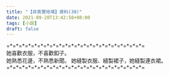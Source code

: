 ```yaml
---
title: "【非真實地場】資料(30)"
date: 2021-09-28T13:42:58+08:00
tags: [小說]
draft: false
---
```


=\*=\*=\*=\*=\*=\*=\*=\*=\*=\*=\*=\*=\*=\*=\*=\*=\*=\*=\*=\*=\*=\*=  
她喜歡衣服，不喜歡釦子。  
她熟悉花邊，不熟悉新聞。 
她縫製衣服、縫製裙子，她縫製連衣裙。  
=\*=\*=\*=\*=\*=\*=\*=\*=\*=\*=\*=\*=\*=\*=\*=\*=\*=\*=\*=\*=\*=\*=  